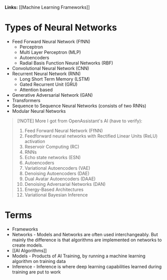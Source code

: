 **Links:**
[[Machine Learning Frameworks]]

# Types of Neural Networks
- Feed Forward Neural Network (FfNN)
	- Perceptron
	- Multi Layer Perceptron (MLP)
	- Autoencoders
	- Radial Basis Function Neural Networks (RBF)
- Convolutional Neural Network (CNN)
- Recurrent Neural Network (RNN)
	- Long Short Term Memory (LSTM)
	- Gated Recurrent Unit (GRU)
	- Attention based
- Generative Adversarial Network (GAN)
- Transformers
- Sequence to Sequence Neural Networks (consists of two RNNs)
- Modular Neural Networks

> [!NOTE] More I got from OpenAssistant's AI (have to verify):
> 1. Feed Forward Neural Network (FfNN)
> 	1. Feedforward neural networks with Rectified Linear Units (ReLU) activation
> 	2. Reservoir Computing (RC)
> 2. RNNs 
> 	1. Echo state networks (ESN)
> 3. Autoencoders
> 	1. Variational Autoencoders (VAE)
> 	2. Denoising Autoencoders (DAE)
> 	3. Dual Avatar Autoencoders (DAAE)
> 4. Denoising Adversarial Networks (DAN)
> 5. Energy-Based Architectures
> 6. Variational Bayesian Inference

# Terms
- Frameworks
- Networks - Models and Networks are often used interchangeably. But mainly the difference is that algorithms are implemented on networks to create models.
- [[AI Algorithms]]
- Models - Products of AI Training, by running a machine learning algorithm on training data
- Inference - Inference is where deep learning capabilities learned during training are put to work